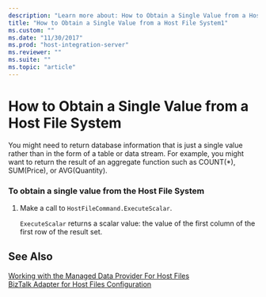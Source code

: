 ```yaml
---
description: "Learn more about: How to Obtain a Single Value from a Host File System"
title: "How to Obtain a Single Value from a Host File System1"
ms.custom: ""
ms.date: "11/30/2017"
ms.prod: "host-integration-server"
ms.reviewer: ""
ms.suite: ""
ms.topic: "article"
---
```

# How to Obtain a Single Value from a Host File System
You might need to return database information that is just a single value rather than in the form of a table or data stream. For example, you might want to return the result of an aggregate function such as COUNT(*), SUM(Price), or AVG(Quantity).  
  
### To obtain a single value from the Host File System  
  
1.  Make a call to `HostFileCommand.ExecuteScalar`.  
  
     `ExecuteScalar` returns a scalar value: the value of the first column of the first row of the result set.  
  
## See Also  
 [Working with the Managed Data Provider For Host Files](../core/working-with-the-managed-data-provider-for-host-files1.md)   
 [BizTalk Adapter for Host Files Configuration](./biztalk-adapter-for-host-files-configuration1.md)
